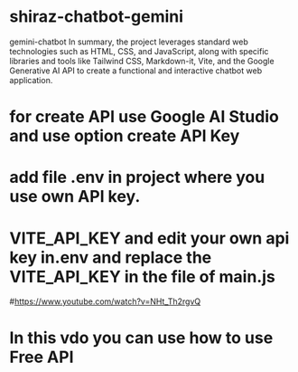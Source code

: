 # shiraz-chatbot-gemini
gemini-chatbot
In summary, the project leverages standard web technologies such as HTML, CSS, and JavaScript, along with specific libraries and tools like Tailwind CSS, Markdown-it, Vite, and the Google Generative AI API to create a functional and interactive chatbot web application.
 # for create API use Google AI Studio and use option create API Key
# add file .env in project where you use own API key.
# VITE_API_KEY and edit your own api key in.env and replace the VITE_API_KEY in the file of main.js
#https://www.youtube.com/watch?v=NHt_Th2rgvQ
# In this vdo you can use how to use  Free API
